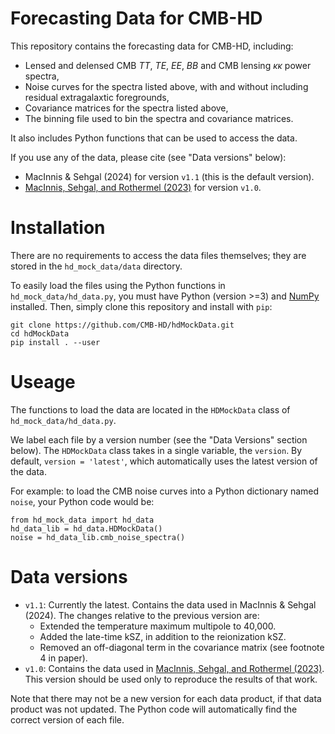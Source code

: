 # Forecasting Data for CMB-HD

This repository contains the forecasting data for CMB-HD, including:
- Lensed and delensed CMB $TT$, $TE$, $EE$, $BB$ and CMB lensing $\kappa\kappa$ power spectra,
- Noise curves for the spectra listed above, with and without including residual extragalaxtic foregrounds,
- Covariance matrices for the spectra listed above,
- The binning file used to bin the spectra and covariance matrices.

It also includes Python functions that can be used to access the data.

If you use any of the data, please cite (see "Data versions" below):
- MacInnis & Sehgal (2024) for version `v1.1` (this is the default version).
- [MacInnis, Sehgal, and Rothermel (2023)](https://arxiv.org/abs/2309.03021) for version `v1.0`.

# Installation

There are no requirements to access the data files themselves; they are stored in the `hd_mock_data/data` directory. 

To easily load the files using the Python functions in `hd_mock_data/hd_data.py`, you must have Python (version >=3) and [NumPy](https://numpy.org/) installed. Then, simply clone this repository and install with `pip`:

```
git clone https://github.com/CMB-HD/hdMockData.git
cd hdMockData
pip install . --user
```

# Useage

The functions to load the data are located in the `HDMockData` class of `hd_mock_data/hd_data.py`. 

We label each file by a version number (see the "Data Versions" section below). The `HDMockData` class takes in a single variable, the `version`. By default, `version = 'latest'`, which automatically uses the latest version of the data.

For example: to load the CMB noise curves into a Python dictionary named `noise`, your Python code would be:

```
from hd_mock_data import hd_data
hd_data_lib = hd_data.HDMockData()
noise = hd_data_lib.cmb_noise_spectra()
```

# Data versions

- `v1.1`: Currently the latest. Contains the data used in MacInnis & Sehgal (2024). The changes relative to the previous version are:
  - Extended the temperature maximum multipole to 40,000.
  - Added the late-time kSZ, in addition to the reionization kSZ.
  - Removed an off-diagonal term in the covariance matrix (see footnote 4 in paper).
- `v1.0`: Contains the data used in [MacInnis, Sehgal, and Rothermel (2023)](https://arxiv.org/abs/2309.03021). This version should be used only to reproduce the results of that work.

Note that there may not be a new version for each data product, if that data product was not updated. The Python code will automatically find the correct version of each file.


